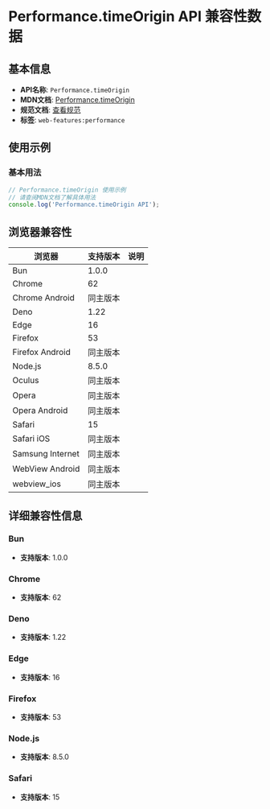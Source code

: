 # Performance.timeOrigin API 兼容性数据

## 基本信息

- **API名称**: `Performance.timeOrigin`
- **MDN文档**: [Performance.timeOrigin](https://developer.mozilla.org/docs/Web/API/Performance/timeOrigin)
- **规范文档**: [查看规范](https://w3c.github.io/hr-time/#dom-performance-timeorigin)
- **标签**: `web-features:performance`

## 使用示例

### 基本用法

```javascript
// Performance.timeOrigin 使用示例
// 请查阅MDN文档了解具体用法
console.log('Performance.timeOrigin API');
```

## 浏览器兼容性

| 浏览器 | 支持版本 | 说明 |
|--------|----------|------|
| Bun | 1.0.0 |  |
| Chrome | 62 |  |
| Chrome Android | 同主版本 |  |
| Deno | 1.22 |  |
| Edge | 16 |  |
| Firefox | 53 |  |
| Firefox Android | 同主版本 |  |
| Node.js | 8.5.0 |  |
| Oculus | 同主版本 |  |
| Opera | 同主版本 |  |
| Opera Android | 同主版本 |  |
| Safari | 15 |  |
| Safari iOS | 同主版本 |  |
| Samsung Internet | 同主版本 |  |
| WebView Android | 同主版本 |  |
| webview_ios | 同主版本 |  |

## 详细兼容性信息

### Bun

- **支持版本**: 1.0.0

### Chrome

- **支持版本**: 62

### Deno

- **支持版本**: 1.22

### Edge

- **支持版本**: 16

### Firefox

- **支持版本**: 53

### Node.js

- **支持版本**: 8.5.0

### Safari

- **支持版本**: 15

